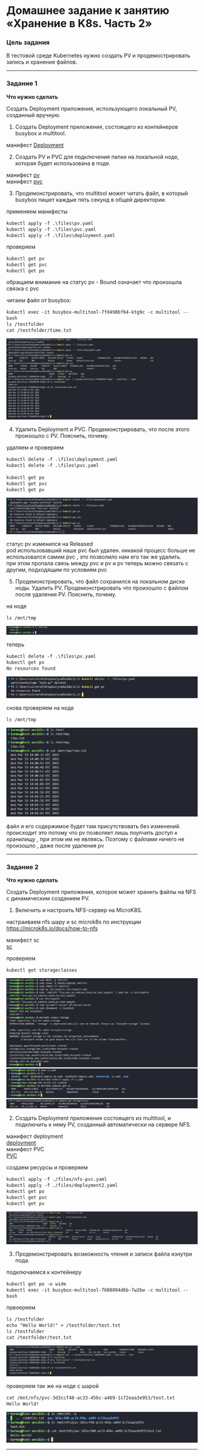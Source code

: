 # Домашнее задание к занятию «Хранение в K8s. Часть 2»

### Цель задания

В тестовой среде Kubernetes нужно создать PV и продемострировать запись и хранение файлов.

------

### Задание 1

**Что нужно сделать**

Создать Deployment приложения, использующего локальный PV, созданный вручную.

1. Создать Deployment приложения, состоящего из контейнеров busybox и multitool.

манифест [Deployment](./files/deployment.yaml)   

2. Создать PV и PVC для подключения папки на локальной ноде, которая будет использована в поде.

манифест [pv](./files/pv.yaml)    
манифест [pvc](./files/pvc.yaml)   

3. Продемонстрировать, что multitool может читать файл, в который busybox пишет каждые пять секунд в общей директории. 

применяем манифесты  
```
kubectl apply -f .\files\pv.yaml  
kubectl apply -f .\files\pvc.yaml  
kubectl apply -f .\files\deployment.yaml  
```

проверяем  
```
kubectl get pv  
kubectl get pvc  
kubectl get po   
```

обращаем внимание на статус pv - Bound означает что произошла связка с pvc  

читаем файл от busybox:  
```
kubectl exec -it busybox-multitool-7fd498bf64-ktg9c -c multitool -- bash    
ls /testfolder  
cat /testfolder/time.txt  
```

![результат](./images/1-1.png) 

4. Удалить Deployment и PVC. Продемонстрировать, что после этого произошло с PV. Пояснить, почему.

удаляем и проверяем  
```
kubectl delete -f .\files\deployment.yaml  
kubectl delete -f .\files\pvc.yaml  

kubectl get po  
kubectl get pvc  
kubectl get pv  
```
![результат](./images/1-2.png)   

статус pv изменился на Released  
pod использовавший наше pvc был удален. никакой процесс больше не использовался самим pvc , это позволило нам его так же удалить.  
при этом пропала связь между pvc и pv и pv теперь можно связать с другим, подходящим по условиям  pvc  

5. Продемонстрировать, что файл сохранился на локальном диске ноды. Удалить PV.  Продемонстрировать что произошло с файлом после удаления PV. Пояснить, почему.

на ноде  
```
ls /mnt/tmp
```
![результат](./images/1-3.png)   

теперь  
```
kubectl delete -f .\files\pv.yaml  
kubectl get pv  
No resources found  
```
![результат](./images/1-4.png)   

снова проверяем на ноде  
``` 
ls /mnt/tmp  
```

![результат](./images/1-5.png) 

файл и его содержимое будет там присутствовать без изменений. происходит это потому что pv позволяет лишь поулчить доступ к хранилищу , при этом им не являясь. 
Поэтому с файлами ничего не произошло , даже после удаления pv


------

### Задание 2

**Что нужно сделать**

Создать Deployment приложения, которое может хранить файлы на NFS с динамическим созданием PV.

1. Включить и настроить NFS-сервер на MicroK8S.

настраиваем nfs шару и sc microk8s по инструкции  
https://microk8s.io/docs/how-to-nfs  

манифест sc  
[sc](./files/sc.yaml)   

проверяем 
```
kubectl get storageclasses  
```
![результат](./images/2-1.png)   
![результат](./images/2-2.png)   
![результат](./images/2-3.png)   



2. Создать Deployment приложения состоящего из multitool, и подключить к нему PV, созданный автоматически на сервере NFS.

манифест deployment  
[deployment](./files/deployment2.yaml)   
манифест PVC  
[PVC](./files/nfs-pvc.yaml)   

создаем ресурсы и проверяем  
```
kubectl apply -f ./files/nfs-pvc.yaml  
kubectl apply -f ./files/deployment2.yaml  
kubectl get po  
kubectl get pvc  
kubectl get pv  
```

![результат](./images/2-4.png)   

3. Продемонстрировать возможность чтения и записи файла изнутри пода. 

подключаемся к контейнеру  
```
kubectl get po -o wide   
kubectl exec -it busybox-multitool-7688894d6b-7w2bw -c multitool -- bash   
```

првоеряем  
```
ls /testfolder  
echo "Hello World!" > /testfolder/test.txt  
ls /testfolder  
cat /testfolder/test.txt  
```
![результат](./images/2-5.png) 

проверяем так же на ноде с шарой  
```
cat /mnt/nfs/pvc-3d3ccf48-ac33-45bc-a469-1c72eaa3e953/test.txt   
Hello World!  
```
![результат](./images/2-6.png) 



------
